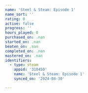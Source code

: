 ```yaml
---
name: 'Steel & Steam: Episode 1'
name_sort: ''
rating: 0
active: false
progress: ''
hours_played: 0
purchased_on: .nan
started_on: .nan
beaten_on: .nan
completed_on: .nan
mastered_on: .nan
identifiers:
  - type: steam
    appid: '310450'
    name: 'Steel & Steam: Episode 1'
    synced_on: '2024-08-30'

---
```

